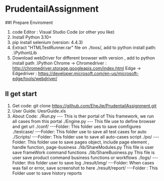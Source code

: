 # PrudentailAssignment
##Ⅰ Prepare Enviroment
1. code Editor : Visual Studio Code (or other you like)
2. Install Python 3.10+
3. pip install selenium (version:  4.4.3)
4. Extract "HTMLTestRunner.rar"  file on ./toos/, add to  python install path:  .\Python\Lib
5. Download webDriver for different browser with version , add to python install path .\Python
   Chrome -> Chromedriver :  http://chromedriver.storage.googleapis.com/index.html
   Edge -> Edgedriver : https://developer.microsoft.com/en-us/microsoft-edge/tools/webdriver/

## Ⅱ get start
1. Get code: 
   git clone https://github.com/EheJie/PrudentailAssignment.git
2. User Guide:  UesrGuide.xls
3. About Code:
   ./Run.py      --- This is ther portal of This framework, we run all cases from this portal
   ./Engine.py  --- This file use to define browser and get url
   ./conf/      ---Folder: This folder ues to save comfigures   
   ./testcase/    ---Folder: This folder use to save all test cases for auto
   ./Scripts/     ---Folder: This folder use to save all auto-cases script
   ./po/          ---Folder: This folder use to save pages object, include page element , handle function, page-business
   ./lib/ShareModules.py   This file is user save frameWork command functions
   ./lib/ShareBusiness.py   This file is user save product command business functions or workflows
   ./logs/        ---Folder: this folder user to save log 
   ./result/img/  ---Folder: When cases was fail or error, save screenshot to here
   ./result/report/   ---Folder : This Folder user to save history reports

   
